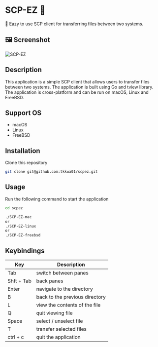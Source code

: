# SCP-EZ 🚀
🚀 Eazy to use SCP client for transferring files between two systems.

## 🖼 Screenshot️
![SCP-EZ](https://github.com/tkkwa01/scpez/assets/130450932/dbbfc871-e135-4c44-96d4-fe89be1b1e10)

## Description
This application is a simple SCP client that allows users to transfer files between two systems. The application is built using Go and tview library. The application is cross-platform and can be run on macOS, Linux and FreeBSD.

## Support OS
- macOS
- Linux
- FreeBSD

## Installation
Clone this repository
   ```sh
   git clone git@github.com:tkkwa01/scpez.git
   ```
   
## Usage
Run the following command to start the application
```sh
cd scpez

./SCP-EZ-mac
or 
./SCP-EZ-linux
or 
./SCP-EZ-freebsd
```

## Keybindings
| Key        | Description                    |
|------------|--------------------------------|
| Tab        | switch between panes           |
| Shft + Tab | back panes                     |
| Enter      | navigate to the directory      |
| B          | back to the previous directory |
| L          | view the contents of the file  |
| Q          | quit viewing file              |
| Space      | select / unselect file         |
| T          | transfer selected files        |
| ctrl + c   | quit the application           |

